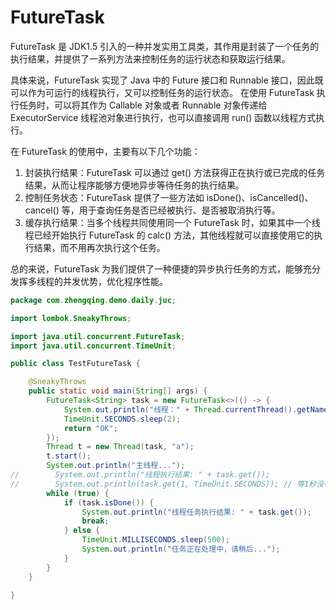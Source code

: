 # FutureTask

FutureTask 是 JDK1.5 引入的一种并发实用工具类，其作用是封装了一个任务的执行结果，并提供了一系列方法来控制任务的运行状态和获取运行结果。

具体来说，FutureTask 实现了 Java 中的 Future 接口和 Runnable 接口，因此既可以作为可运行的线程执行，又可以控制任务的运行状态。
在使用 FutureTask 执行任务时，可以将其作为 Callable 对象或者 Runnable 对象传递给 ExecutorService 线程池对象进行执行，也可以直接调用
run() 函数以线程方式执行。

在 FutureTask 的使用中，主要有以下几个功能：

1. 封装执行结果：FutureTask 可以通过 get() 方法获得正在执行或已完成的任务结果，从而让程序能够方便地异步等待任务的执行结果。
2. 控制任务状态：FutureTask 提供了一些方法如 isDone()、isCancelled()、cancel() 等，用于查询任务是否已经被执行、是否被取消执行等。
3. 缓存执行结果：当多个线程共同使用同一个 FutureTask 时，如果其中一个线程已经开始执行 FutureTask 的 calc()
   方法，其他线程就可以直接使用它的执行结果，而不用再次执行这个任务。

总的来说，FutureTask 为我们提供了一种便捷的异步执行任务的方式，能够充分发挥多线程的并发优势，优化程序性能。

```java
package com.zhengqing.demo.daily.juc;

import lombok.SneakyThrows;

import java.util.concurrent.FutureTask;
import java.util.concurrent.TimeUnit;

public class TestFutureTask {

    @SneakyThrows
    public static void main(String[] args) {
        FutureTask<String> task = new FutureTask<>(() -> {
            System.out.println("线程：" + Thread.currentThread().getName());
            TimeUnit.SECONDS.sleep(2);
            return "OK";
        });
        Thread t = new Thread(task, "a");
        t.start();
        System.out.println("主线程...");
//        System.out.println("线程执行结果: " + task.get());
//        System.out.println(task.get(1, TimeUnit.SECONDS)); // 等1秒没有拿到结果就抛出异常...
        while (true) {
            if (task.isDone()) {
                System.out.println("线程任务执行结果: " + task.get());
                break;
            } else {
                TimeUnit.MILLISECONDS.sleep(500);
                System.out.println("任务正在处理中，请稍后...");
            }
        }
    }

}
```
